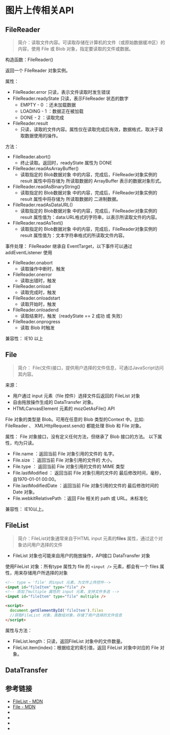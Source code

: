 # 图片上传相关API

## FileReader

> 简介：读取文件内容。可读取存储在计算机的文件（或原始数据缓冲区）的内容，使用 File 或 Blob 对象，指定要读取的文件或数据。

构造函数：FileReader()

  返回一个 FileReader 对象实例。

属性：

- FileReader.error  只读，表示文件读取时发生错误
- FileReader.readyState  只读，表示FileReader 状态的数字
  - EMPTY - 0 ：还未加载数据
  - LOADING - 1 ：数据正在被加载
  - DONE - 2 ：读取完成
- FileReader.result
  - 只读，读取的文件内容。属性仅在读取完成后有效，数据格式，取决于读取数据使用的操作。

方法：

- FileReader.abort()
  - 终止读取。返回时，readyState 属性为 DONE
- FileReader.readAsArrayBuffer()
  - 读取指定的 Blob数据对象 中的内容，完成后，FileReader对象实例的 result 属性中将存储为 所读取数据的 ArrayBuffer 表示的数据对象形式。
- FileReader.readAsBinaryString()
  - 读取指定的 Blob数据对象 中的内容，完成后，FileReader对象实例的 result 属性中将存储为 所读取数据的 二进制数据。
- FileReader.readAsDataURL()
  - 读取指定的 Blob数据对象 中的内容，完成后，FileReader对象实例的 result 属性值为：data:URL格式的字符串，以表示所读取文件的内容。
- FileReader.readAsText()
  - 读取指定的 Blob数据对象 中的内容，完成后，FileReader对象实例的 result 属性值为：文本字符串格式的所读取文件内容。

事件处理： FileReader 继承自 EventTarget，以下事件可以通过addEventListener 使用

- FileReader.onabort
  - 读取操作中断时，触发
- FileReader.onerror
  - 读取出错时，触发
- FileReader.onload
  - 读取完成时，触发
- FileReader.onloadstart
  - 读取开始时，触发
- FileReader.onloadend
  - 读取结束时，触发（readyState == 2 成功 或 失败）
- FileReader.onprogress
  - 读取 Blob 时触发

兼容性： IE10 以上

## File

> 简介： File(文件)接口，提供用户选择的文件信息，可通过JavaScript访问其内容。

来源：

- 用户通过 input 元素（file 控件）选择文件后返回的 FileList 对象
- 自由拖放操作生成的 DataTransfer 对象。
- HTMLCanvasElement 元素的 mozGetAsFile() API

File 对象的类型是 Blob。可用在任意的 Blob 类型的Context 中。比如: FileReader 、 XMLHttpRequest.send() 都能处理 Blob 和 File 对象。

属性： File 对象接口，没有定义任何方法，但继承了 Blob 接口的方法。 以下属性，均为只读。

- File.name ：返回当前 File 对象引用的文件的 名字。
- File.size ： 返回当前 File 对象引用的文件的 大小。
- File.type ： 返回当前 File 对象引用的文件的 MIME 类型
- File.lastModified ： 返回当前 File 对象引用的文件的 最后修改时间，毫秒，自1970-01-01 00:00。
- File.lastModifiedDate ：返回当前 File 对象引用的文件的 最后修改时间的 Date 对象。
- File.webkitRelativePath ：返回 File 相关的 path 或 URL。未标准化

兼容性： IE10以上。

## FileList

> 简介：FileList对象通常来自于HTML input 元素的**files** 属性，通过这个对象访问用户选择的文件
- FileList 对象也可能来自用户的拖放操作，API接口 DataTransfer 对象

使用FileList 对象：所有type 属性为 file 的 `<input />` 元素，都会有一个 files 属性，用来存储用户所选择的对象

```html
<!-- type = 'file' 的input 元素，为文件上传控件-->
<input id="fileItem" type="file" />
<!-- 添加了multiple 属性的 input 元素，支持文件多选 -->
<input id="fileItem" type="file" multiple />

<script>
  document.getElementById('fileItem').files
  //获取FileList 对象，类数组对象，存储了用户选择的文件信息
</script>
```

属性与方法：

- FileList.length：只读，返回FileList 对象中的文件数量。
- FileList.item(index)：根据给定的索引值，返回 FileList 对象中对应的 File 对象。

## DataTransfer

## 参考链接

- [FileList - MDN](https://developer.mozilla.org/zh-CN/docs/Web/API/FileList)
- [File - MDN](https://developer.mozilla.org/zh-CN/docs/Web/API/File)
- []()
- []()
- []()
- []()